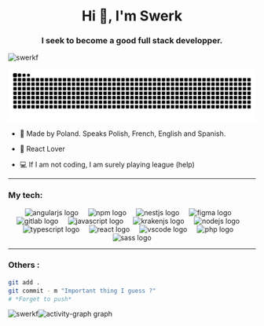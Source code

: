 <h1 align="center">Hi 👋, I'm Swerk</h1>

<h3 align="center">I seek to become a good full stack developper.</h3><p align="left"> <img src="https://komarev.com/ghpvc/?username=swerkf&label=Profile%20views&color=0e75b6&style=flat" alt="swerkf" /> </p>

<img align="center" src="https://github.com/SwerkF/SwerkF/blob/output/github-contribution-grid-snake-dark.svg" alt="Snake animation" />

- 🦅 Made by Poland. Speaks Polish, French, English and Spanish.

- 💖 React Lover

- 💻 If I am not coding, I am surely playing league (help)

<hr>
<h3 align="left">My tech:</h3><div align="center">
  <img src="https://cdn.simpleicons.org/angular/DD0031" height="40" alt="angularjs logo"  />
  <img width="12" />
  <img src="https://cdn.simpleicons.org/npm/CB3837" height="40" alt="npm logo"  />
  <img width="12" />
  <img src="https://cdn.simpleicons.org/nestjs/E0234E" height="40" alt="nestjs logo"  />
  <img width="12" />
  <img src="https://cdn.simpleicons.org/figma/F24E1E" height="40" alt="figma logo"  />
  <img width="12" />
  <img src="https://cdn.simpleicons.org/gitlab/FC6D26" height="40" alt="gitlab logo"  />
  <img width="12" />
  <img src="https://cdn.simpleicons.org/javascript/F7DF1E" height="40" alt="javascript logo"  />
  <img width="12" />
  <img src="https://cdn.simpleicons.org/gitkraken/179287" height="40" alt="krakenjs logo"  />
  <img width="12" />
  <img src="https://cdn.simpleicons.org/nodedotjs/339933" height="40" alt="nodejs logo"  />
  <img width="12" />
  <img src="https://cdn.simpleicons.org/typescript/3178C6" height="40" alt="typescript logo"  />
  <img width="12" />
  <img src="https://cdn.simpleicons.org/react/61DAFB" height="40" alt="react logo"  />
  <img width="12" />
  <img src="https://cdn.simpleicons.org/visualstudiocode/007ACC" height="40" alt="vscode logo"  />
  <img width="12" />
  <img src="https://cdn.simpleicons.org/php/777BB4" height="40" alt="php logo"  />
  <img width="12" />
  <img src="https://cdn.simpleicons.org/sass/CC6699" height="40" alt="sass logo"  />
</div>
<hr>
<h3 align="left">Others :</h3>

```bash
git add .
git commit - m "Important thing I guess ?"
# *Forget to push*
```

<img align="left" src="https://github-readme-stats.vercel.app/api/top-langs?username=swerkf&show_icons=true&locale=en&layout=compact" alt="swerkf" />
  <img src="https://github-readme-activity-graph.vercel.app/graph?username=SwerkF&radius=16&theme=react&area=true&order=5" height="300" alt="activity-graph graph"  />


